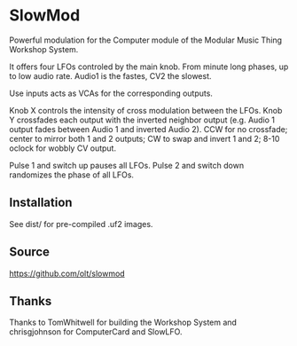 SlowMod
=======

Powerful modulation for the Computer module of the Modular Music Thing Workshop
System.

It offers four LFOs controled by the main knob. From minute long phases, up to
low audio rate. Audio1 is the fastes, CV2 the slowest.

Use inputs acts as VCAs for the corresponding outputs.

Knob X controls the intensity of cross modulation between the LFOs. Knob Y
crossfades each output with the inverted neighbor output (e.g. Audio 1 output
fades between Audio 1 and inverted Audio 2). CCW for no crossfade; center to
mirror both 1 and 2 outputs; CW to swap and invert 1 and 2; 8-10 oclock for
wobbly CV output.

Pulse 1 and switch up pauses all LFOs.
Pulse 2 and switch down randomizes the phase of all LFOs.


Installation
------------

See dist/ for pre-compiled .uf2 images.

Source
------

https://github.com/olt/slowmod

Thanks
------

Thanks to TomWhitwell for building the Workshop System and chrisgjohnson for ComputerCard and SlowLFO.
